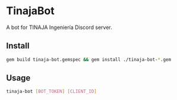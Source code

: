 # TinajaBot

A bot for TINAJA Ingeniería Discord server.

## Install
```sh
gem build tinaja-bot.gemspec && gem install ./tinaja-bot-*.gem
```

## Usage
```sh
tinaja-bot [BOT_TOKEN] [CLIENT_ID]
```